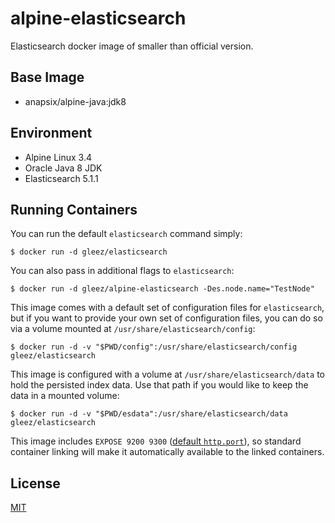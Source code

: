 # alpine-elasticsearch
Elasticsearch docker image of smaller than official version.

## Base Image
- anapsix/alpine-java:jdk8

## Environment
- Alpine Linux 3.4
- Oracle Java 8 JDK
- Elasticsearch 5.1.1


## Running Containers

You can run the default `elasticsearch` command simply:

```console
$ docker run -d gleez/elasticsearch
```

You can also pass in additional flags to `elasticsearch`:

```console
$ docker run -d gleez/alpine-elasticsearch -Des.node.name="TestNode"
```

This image comes with a default set of configuration files for `elasticsearch`, but if you want to provide your own set of configuration files, you can do so via a volume mounted at `/usr/share/elasticsearch/config`:

```console
$ docker run -d -v "$PWD/config":/usr/share/elasticsearch/config gleez/elasticsearch
```

This image is configured with a volume at `/usr/share/elasticsearch/data` to hold the persisted index data. Use that path if you would like to keep the data in a mounted volume:

```console
$ docker run -d -v "$PWD/esdata":/usr/share/elasticsearch/data gleez/elasticsearch
```

This image includes `EXPOSE 9200 9300` ([default `http.port`](http://www.elastic.co/guide/en/elasticsearch/reference/1.5/modules-http.html)), so standard container linking will make it automatically available to the linked containers.



## License

[MIT](http://opensource.org/licenses/MIT)

